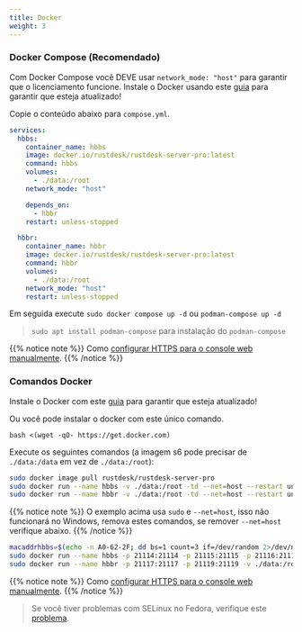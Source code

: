 ```yaml
---
title: Docker
weight: 3
---
```


### Docker Compose (Recomendado)

Com Docker Compose você DEVE usar `network_mode: "host"` para garantir que o licenciamento funcione. Instale o Docker usando este [guia](https://docs.docker.com/engine/install) para garantir que esteja atualizado!

Copie o conteúdo abaixo para `compose.yml`.

```yaml
services:
  hbbs:
    container_name: hbbs
    image: docker.io/rustdesk/rustdesk-server-pro:latest
    command: hbbs
    volumes:
      - ./data:/root
    network_mode: "host"

    depends_on:
      - hbbr
    restart: unless-stopped

  hbbr:
    container_name: hbbr
    image: docker.io/rustdesk/rustdesk-server-pro:latest
    command: hbbr
    volumes:
      - ./data:/root
    network_mode: "host"
    restart: unless-stopped
```

Em seguida execute `sudo docker compose up -d` ou `podman-compose up -d`

> `sudo apt install podman-compose` para instalação do `podman-compose`

{{% notice note %}}
Como [configurar HTTPS para o console web manualmente](https://rustdesk.com/docs/en/self-host/rustdesk-server-pro/faq/#set-up-https-for-web-console-manually).
{{% /notice %}}

### Comandos Docker

Instale o Docker com este [guia](https://docs.docker.com/engine/install) para garantir que esteja atualizado!

Ou você pode instalar o docker com este único comando.

```
bash <(wget -qO- https://get.docker.com)
```

Execute os seguintes comandos (a imagem s6 pode precisar de `./data:/data` em vez de `./data:/root`):

```sh
sudo docker image pull rustdesk/rustdesk-server-pro
sudo docker run --name hbbs -v ./data:/root -td --net=host --restart unless-stopped docker.io/rustdesk/rustdesk-server-pro hbbs
sudo docker run --name hbbr -v ./data:/root -td --net=host --restart unless-stopped docker.io/rustdesk/rustdesk-server-pro hbbr
```

{{% notice note %}}
O exemplo acima usa `sudo` e `--net=host`, isso não funcionará no Windows, remova estes comandos, se remover `--net=host` verifique abaixo.
{{% /notice %}}

```sh
macaddrhbbs=$(echo -n A0-62-2F; dd bs=1 count=3 if=/dev/random 2>/dev/null |hexdump -v -e '/1 "-%02X"')
sudo docker run --name hbbs -p 21114:21114 -p 21115:21115 -p 21116:21116 -p 21116:21116/udp -p 21118:21118 -v ./data:/root -td --mac-address="$macaddrhbbs" --restart unless-stopped docker.io/rustdesk/rustdesk-server-pro hbbs
sudo docker run --name hbbr -p 21117:21117 -p 21119:21119 -v ./data:/root -td --restart unless-stopped docker.io/rustdesk/rustdesk-server-pro hbbr
```

{{% notice note %}}
Como [configurar HTTPS para o console web manualmente](https://rustdesk.com/docs/en/self-host/rustdesk-server-pro/faq/#set-up-https-for-web-console-manually).
{{% /notice %}}


> Se você tiver problemas com SELinux no Fedora, verifique este [problema](https://github.com/rustdesk/rustdesk-server/issues/230).